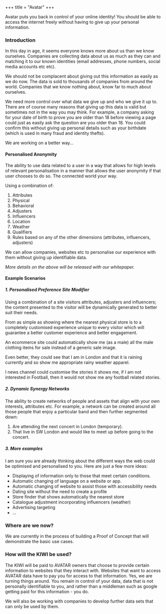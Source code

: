 +++
title = "Avatar"
+++

Avatar puts you back in control of your online identity! You should be able to access the internet freely without having to give up your personal information.

<!--more-->

### Introduction
In this day in age, it seems everyone knows more about us than we know ourselves. Companies are collecting data about us as much as they can and matching it to our known identities (email addresses, phone numbers, social media accounts etc etc).

We should not be complacent about giving out this information as easily as we do now. The data is sold to thousands of companies from around the world. Companies that we know nothing about, know far to much about ourselves.

We need more control over what data we give up and who we give it up to. There are of course many reasons that giving up this data is valid but sometimes not in the way you may think.
For example, a company asking for your date of birth to prove you are older than 18 before viewing a page could just as easily ask the question are you older than 18.
You could confirm this without giving up personal details such as your birthdate (which is used in many fraud and identity thefts).

We are working on a better way&hellip;

#### Personalised Anonymity
The ability to use data related to a user in a way that allows for high levels of relevant personalisation in a manner that
allows the user anonymity if that user chooses to do so. The connected world your way.

Using a combination of:

1. Attributes
  1. Physical
  2. Behavioral
2. Adjusters
3. Influencers
  1. Location
  2. Weather
4. Qualifiers
  1. Rules based on any of the other dimensions (attributes, influencers, adjusters)

We can allow companies, websites etc to personalise our experience with them without giving up identifiable data.

*More details on the above will be released with our whitepaper.*

#### Example Scenarios
##### 1. Personalised Preference Site Modifier
Using a combination of a site visitors attributes, adjusters and influencers; the content presented to the visitor will be dynamically generated to better suit their needs.

From as simple as showing where the nearest physical store is to a completely customised experience unique to every visitor which will guarantee a better customer experience and better engagement.

An ecommerce site could automatically show me (as a male) all the male clothing items for sale instead of a generic sale image.

Even better, they could see that I am in London and that it is raining currently and so show me appropriate rainy weather apparel.

I news channel could customise the stories it shows me, if I am not interested in Football, then it would not show me any
football related stories.

##### 2. Dynamic Synergy Networks
The ability to create networks of people and assets that align with your own interests, attributes etc. For example, a network can be created around all those people that enjoy a particular band and then further segmented down:
1. Are attending the next concert in London (temporary).
2. That live in SW London and would like to meet up before going to the concert.

##### 3. More examples
I am sure you are already thinking about the different ways the web could be optimised and personalised to you. Here are just
a few more ideas:

* Displaying of information only to those that meet certain conditions.
* Automatic changing of language on a website or app.
* Automatic changing of website to assist those with accessibility needs
* Dating site without the need to create a profile
* Store finder that shows automatically the nearest store
* Catalogue adjustment incorporating influencers (weather)
* Advertising targeting
* &hellip;

### Where are we now?
We are currently in the process of building a Proof of Concept that will demonstrate the basic use cases.

### How will the KIWI be used?
The KIWI will be paid to AVATAR owners that choose to provide certain information to websites that they interact with. Websites
that want to access AVATAR data have to pay you for access to that information. Yes, we are turning things around. You remain
in control of your data, data that is not personally identifiable to you, and rather than a middleman such as google getting paid for this information - you do.

We will also be working with companies to develop further data sets that can only be used by them. 
